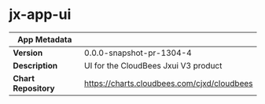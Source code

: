 # jx-app-ui

|App Metadata||
|---|---|
| **Version** | 0.0.0-snapshot-pr-1304-4 |
| **Description** | UI for the CloudBees Jxui V3 product |
| **Chart Repository** | https://charts.cloudbees.com/cjxd/cloudbees |
